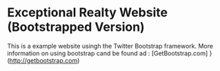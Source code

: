 # Exceptional Realty Website (Bootstrapped Version)

This is a example website usingh the Twitter Bootstrap framework.
More information on using bootstrap cand be found ad :
[GetBootstrap.com] }(http://getbootstrap.com)
